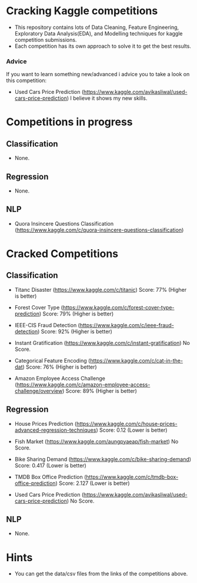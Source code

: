 # Cracking Kaggle competitions

- This repository contains lots of Data Cleaning, Feature Engineering, Exploratory Data Analysis(EDA), and Modelling techniques for kaggle competition submissions.
- Each competition has its own approach to solve it to get the best results.  

### Advice
If you want to learn something new/advanced i advice you to take a look on this competition:
- Used Cars Price Prediction (https://www.kaggle.com/avikasliwal/used-cars-price-prediction)
I believe it shows my new skills.

# Competitions in progress

## Classification
- None.

## Regression
- None.

## NLP
- Quora Insincere Questions Classification (https://www.kaggle.com/c/quora-insincere-questions-classification)


# Cracked Competitions

## Classification

- Titanc Disaster (https://www.kaggle.com/c/titanic)
Score: 77% (Higher is better)

- Forest Cover Type (https://www.kaggle.com/c/forest-cover-type-prediction)
Score: 79% (Higher is better)

- IEEE-CIS Fraud Detection (https://www.kaggle.com/c/ieee-fraud-detection)
Score: 92% (Higher is better)

- Instant Gratification (https://www.kaggle.com/c/instant-gratification)
No Score.

- Categorical Feature Encoding (https://www.kaggle.com/c/cat-in-the-dat)
Score: 76% (Higher is better)

- Amazon Employee Access Challenge (https://www.kaggle.com/c/amazon-employee-access-challenge/overview)
Score: 89% (Higher is better)


## Regression

- House Prices Prediction (https://www.kaggle.com/c/house-prices-advanced-regression-techniques)
Score: 0.12 (Lower is better)

- Fish Market (https://www.kaggle.com/aungpyaeap/fish-market)
No Score.

- Bike Sharing Demand (https://www.kaggle.com/c/bike-sharing-demand)
Score: 0.417 (Lower is better)

- TMDB Box Office Prediction (https://www.kaggle.com/c/tmdb-box-office-prediction)
Score: 2.127 (Lower is better)

- Used Cars Price Prediction (https://www.kaggle.com/avikasliwal/used-cars-price-prediction)
No Score.


## NLP
- None.


# Hints
- You can get the data/csv files from the links of the competitions above.
